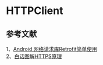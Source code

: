 # HTTPClient

## 参考文献  
1、[Android 网络请求库Retrofit简单使用](https://blog.csdn.net/u011974987/article/details/50895633)    
2、[白话图解HTTPS原理](https://www.cnblogs.com/ghjbk/p/6738069.html)    
